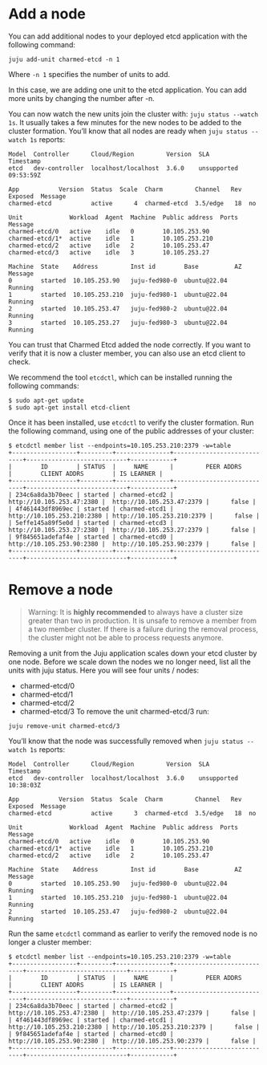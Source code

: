 # Add a node
You can add additional nodes to your deployed etcd application with the following command:

`juju add-unit charmed-etcd -n 1`

Where `-n 1` specifies the number of units to add. 

In this case, we are adding one unit to the etcd application. You can add more units by changing the number after -n.

You can now watch the new units join the cluster with: `juju status --watch 1s`. 
It usually takes a few minutes for the new nodes to be added to the cluster formation. 
You’ll know that all nodes are ready when `juju status --watch 1s` reports:

```shell
Model  Controller      Cloud/Region         Version  SLA          Timestamp
etcd   dev-controller  localhost/localhost  3.6.0    unsupported  09:53:59Z

App           Version  Status  Scale  Charm         Channel   Rev  Exposed  Message
charmed-etcd           active      4  charmed-etcd  3.5/edge   18  no       

Unit             Workload  Agent  Machine  Public address  Ports  Message
charmed-etcd/0   active    idle   0        10.105.253.90          
charmed-etcd/1*  active    idle   1        10.105.253.210         
charmed-etcd/2   active    idle   2        10.105.253.47          
charmed-etcd/3   active    idle   3        10.105.253.27          

Machine  State    Address         Inst id        Base          AZ  Message
0        started  10.105.253.90   juju-fed980-0  ubuntu@22.04      Running
1        started  10.105.253.210  juju-fed980-1  ubuntu@22.04      Running
2        started  10.105.253.47   juju-fed980-2  ubuntu@22.04      Running
3        started  10.105.253.27   juju-fed980-3  ubuntu@22.04      Running
```

You can trust that Charmed Etcd added the node correctly. If you want to verify 
that it is now a cluster member, you can also use an etcd client to check.

We recommend the tool `etcdctl`, which can be installed running the following commands:
```shell
$ sudo apt-get update
$ sudo apt-get install etcd-client
```

Once it has been installed, use `etcdctl` to verify the cluster formation. Run 
the following command, using one of the public addresses of your cluster:
```shell
$ etcdctl member list --endpoints=10.105.253.210:2379 -w=table
+------------------+---------+---------------+----------------------------+----------------------------+------------+
|        ID        | STATUS  |     NAME      |         PEER ADDRS         |        CLIENT ADDRS        | IS LEARNER |
+------------------+---------+---------------+----------------------------+----------------------------+------------+
| 234c6a8da3b70eec | started | charmed-etcd2 |  http://10.105.253.47:2380 |  http://10.105.253.47:2379 |      false |
| 4f461443df8969ec | started | charmed-etcd1 | http://10.105.253.210:2380 | http://10.105.253.210:2379 |      false |
| 5effe145a89f5e0d | started | charmed-etcd3 |  http://10.105.253.27:2380 |  http://10.105.253.27:2379 |      false |
| 9f845651adefaf4e | started | charmed-etcd0 |  http://10.105.253.90:2380 |  http://10.105.253.90:2379 |      false |
+------------------+---------+---------------+----------------------------+----------------------------+------------+
```

# Remove a node
> Warning: It is **highly recommended** to always have a cluster size greater 
> than two in production. It is unsafe to remove a member from a two member 
> cluster. If there is a failure during the removal process, the cluster might
> not be able to process requests anymore.

Removing a unit from the Juju application scales down your etcd cluster by one 
node. Before we scale down the nodes we no longer need, list all the units with 
juju status. Here you will see four units / nodes: 
- charmed-etcd/0
- charmed-etcd/1
- charmed-etcd/2
- charmed-etcd/3
To remove the unit charmed-etcd/3 run:

```shell
juju remove-unit charmed-etcd/3
```
You’ll know that the node was successfully removed when `juju status --watch 1s` reports:
```shell
Model  Controller      Cloud/Region         Version  SLA          Timestamp
etcd   dev-controller  localhost/localhost  3.6.0    unsupported  10:38:03Z

App           Version  Status  Scale  Charm         Channel   Rev  Exposed  Message
charmed-etcd           active      3  charmed-etcd  3.5/edge   18  no       

Unit             Workload  Agent  Machine  Public address  Ports  Message
charmed-etcd/0   active    idle   0        10.105.253.90          
charmed-etcd/1*  active    idle   1        10.105.253.210         
charmed-etcd/2   active    idle   2        10.105.253.47          

Machine  State    Address         Inst id        Base          AZ  Message
0        started  10.105.253.90   juju-fed980-0  ubuntu@22.04      Running
1        started  10.105.253.210  juju-fed980-1  ubuntu@22.04      Running
2        started  10.105.253.47   juju-fed980-2  ubuntu@22.04      Running
```

Run the same `etcdctl` command as earlier to verify the removed node is no longer a cluster member:
```shell
$ etcdctl member list --endpoints=10.105.253.210:2379 -w=table
+------------------+---------+---------------+----------------------------+----------------------------+------------+
|        ID        | STATUS  |     NAME      |         PEER ADDRS         |        CLIENT ADDRS        | IS LEARNER |
+------------------+---------+---------------+----------------------------+----------------------------+------------+
| 234c6a8da3b70eec | started | charmed-etcd2 |  http://10.105.253.47:2380 |  http://10.105.253.47:2379 |      false |
| 4f461443df8969ec | started | charmed-etcd1 | http://10.105.253.210:2380 | http://10.105.253.210:2379 |      false |
| 9f845651adefaf4e | started | charmed-etcd0 |  http://10.105.253.90:2380 |  http://10.105.253.90:2379 |      false |
+------------------+---------+---------------+----------------------------+----------------------------+------------+
```